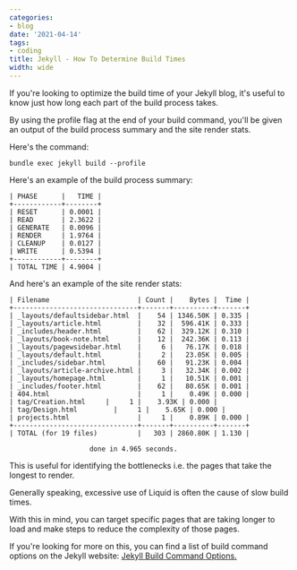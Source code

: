 ```yaml
---
categories:
- blog
date: '2021-04-14'
tags:
- coding
title: Jekyll - How To Determine Build Times
width: wide
---
```


If you're looking to optimize the build time of your Jekyll blog, it's useful to know just how long each part of the build process takes.

By using the profile flag at the end of your build command, you'll be given an output of the build process summary and the site render stats.

Here's the command:

```
bundle exec jekyll build --profile
```

Here's an example of the build process summary:

```
| PHASE      |   TIME |
+------------+--------+
| RESET      | 0.0001 |
| READ       | 2.3622 |
| GENERATE   | 0.0096 |
| RENDER     | 1.9764 |
| CLEANUP    | 0.0127 |
| WRITE      | 0.5394 |
+------------+--------+
| TOTAL TIME | 4.9004 |
```

And here's an example of the site render stats:

```
| Filename                      | Count |    Bytes |  Time |
+-------------------------------+-------+----------+-------+
| _layouts/defaultsidebar.html  |    54 | 1346.50K | 0.335 |
| _layouts/article.html         |    32 |  596.41K | 0.333 |
| _includes/header.html         |    62 |  329.12K | 0.310 |
| _layouts/book-note.html       |    12 |  242.36K | 0.113 |
| _layouts/pagewsidebar.html    |     6 |   76.17K | 0.018 |
| _layouts/default.html         |     2 |   23.05K | 0.005 |
| _includes/sidebar.html        |    60 |   91.23K | 0.004 |
| _layouts/article-archive.html |     3 |   32.34K | 0.002 |
| _layouts/homepage.html        |     1 |   10.51K | 0.001 |
| _includes/footer.html         |    62 |   80.65K | 0.001 |
| 404.html                      |     1 |    0.49K | 0.000 |
| tag/Creation.html     |     1 |    3.93K | 0.000 |
| tag/Design.html         |     1 |    5.65K | 0.000 |
| projects.html                 |     1 |    0.89K | 0.000 |
+-------------------------------+-------+----------+-------+
| TOTAL (for 19 files)          |   303 | 2860.80K | 1.130 |

                    done in 4.965 seconds.
```

This is useful for identifying the bottlenecks i.e. the pages that take the longest to render.

Generally speaking, excessive use of Liquid is often the cause of slow build times. 

With this in mind, you can target specific pages that are taking longer to load and make steps to reduce the complexity of those pages.

If you're looking for more on this, you can find a list of build command options on the Jekyll website: [Jekyll Build Command Options.](https://jekyllrb.com/docs/configuration/options/)